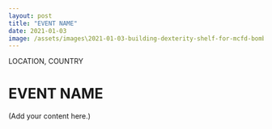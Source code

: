 ```yaml
---
layout: post
title: "EVENT NAME"
date: 2021-01-03
image: /assets/images\2021-01-03-building-dexterity-shelf-for-mcfd-bomb-squad/pic01.jpg
---
```


<span class="date">LOCATION, COUNTRY</span>

# EVENT NAME

(Add your content here.)
